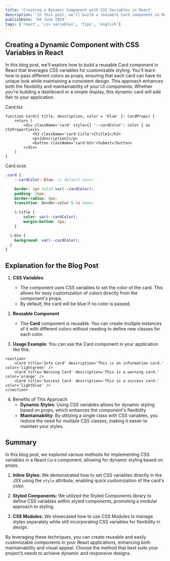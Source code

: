 ```yaml
---
title: 'Creating a Dynamic Component with CSS Variables in React'
description: 'In this post, we’ll build a reusable Card component in React that uses CSS variables for customizable styles. Learn how to easily pass colors as props, enhancing both flexibility and maintainability in your UI design'
publishDate: '04 June 2024'
tags: ['react', 'css variables', 'tips', 'english']
---
```


## Creating a Dynamic Component with CSS Variables in React

In this blog post, we’ll explore how to build a reusable Card component in React that leverages CSS variables for customizable styling. You'll learn how to pass different colors as props, ensuring that each card can have its unique look while maintaining a consistent design. This approach enhances both the flexibility and maintainability of your UI components. Whether you're building a dashboard or a simple display, this dynamic card will add flair to your application.

Card.tsx

```tsx
function Card({ title, description, color = 'blue' }: CardProps) {
	return (
		<div className='card' style={{ '--cardColor': color } as CSSProperties}>
			<h3 className='card-title'>{title}</h3>
			<p>{description}</p>
			<button className='card-btn'>Submit</button>
		</div>
	)
}
```

Card.scss

```scss
.card {
	--cardColor: blue; // default color

	border: 1px solid var(--cardColor);
	padding: 16px;
	border-radius: 8px;
	transition: border-color 0.3s ease;

	&-title {
		color: var(--cardColor);
		margin-bottom: 8px;
	}

  &-btn {
    background: var(--cardColor);
  }
}
```

## Explanation for the Blog Post

1. **CSS Variables**

   - The component uses CSS variables to set the color of the card. This allows for easy customization of colors directly from the component's props.
   - By default, the card will be blue if no color is passed.

2. **Reusable Component**

   - The **Card** component is reusable. You can create multiple instances of it with different colors without needing to define new classes for each color.

3. **Usage Example**: You can use the Card component in your application like this:

```tsx
<section>
	<Card title='Info Card' description='This is an information card.' color='lightgreen' />
	<Card title='Warning Card' description='This is a warning card.' color='orange' />
	<Card title='Success Card' description='This is a success card.' color='lightblue' />
</section>
```

4. Benefits of This Approach
   - **Dynamic Styles**: Using CSS variables allows for dynamic styling based on props, which enhances the component's flexibility
   - **Maintainability**: By utilizing a single class with CSS variables, you reduce the need for multiple CSS classes, making it easier to maintain your styles.

## Summary

In this blog post, we explored various methods for implementing CSS variables in a React `Card` component, allowing for dynamic styling based on props.

1. **Inline Styles:** We demonstrated how to set CSS variables directly in the JSX using the `style` attribute, enabling quick customization of the card's color.

2. **Styled Components:** We utilized the Styled Components library to define CSS variables within styled components, promoting a modular approach to styling.

3. **CSS Modules:** We showcased how to use CSS Modules to manage styles separately while still incorporating CSS variables for flexibility in design.

By leveraging these techniques, you can create reusable and easily customizable components in your React applications, enhancing both maintainability and visual appeal. Choose the method that best suits your project’s needs to achieve dynamic and responsive designs.
